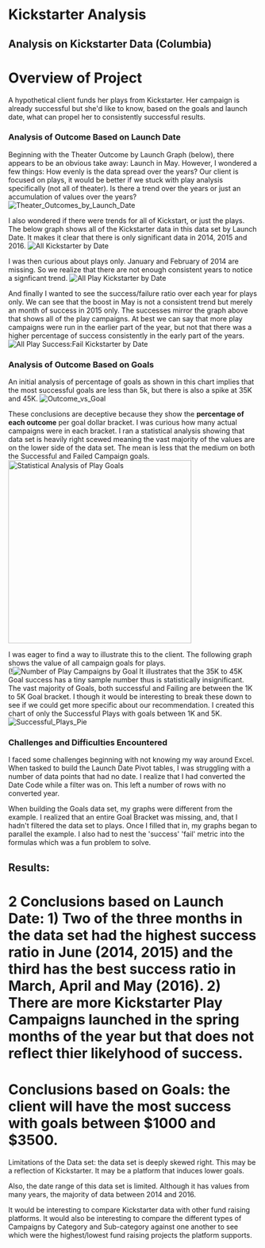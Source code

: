 # Kickstarter Analysis
## Analysis on Kickstarter Data (Columbia)
# Overview of Project
A hypothetical client funds her plays from Kickstarter. Her campaign is already successful but she'd like to know, based on the goals and launch date, what can propel her to consistently successful results. 

### Analysis of Outcome Based on Launch Date
Beginning with the Theater Outcome by Launch Graph (below), there appears to be an obvious take away: Launch in May. However, I wondered a few things: How evenly is the data spread over the years? Our client is focused on plays, it would be better if we stuck with play analysis specifically (not all of theater). Is there a trend over the years or just an accumulation of values over the years?
![Theater_Outcomes_by_Launch_Date](https://user-images.githubusercontent.com/14239715/115100929-46232900-9f0e-11eb-9c3e-28b44e3236db.png)

I also wondered if there were trends for all of Kickstart, or just the plays. The below graph shows all of the Kickstarter data in this data set by Launch Date. It makes it clear that there is only significant data in 2014, 2015 and 2016.
![All Kickstarter by Date](https://user-images.githubusercontent.com/14239715/115100955-6c48c900-9f0e-11eb-91ab-c7f2738dbcc4.png)

I was then curious about plays only. January and February of 2014 are missing. So we realize that there are not enough consistent years to notice a signficant trend.
![All Play Kickstarter by Date](https://user-images.githubusercontent.com/14239715/115101130-b8483d80-9f0f-11eb-9da5-2bc04892154d.png)


And finally I wanted to see the success/failure ratio over each year for plays only. We can see that the boost in May is not a consistent trend but merely an month of success in 2015 only. The successes mirror the graph above that shows all of the play campaigns. At best we can say that more play campaigns were run in the earlier part of the year, but not that there was a higher percentage of success consistently in the early part of the years. 
![All Play Success:Fail Kickstarter by Date](https://user-images.githubusercontent.com/14239715/115101014-ec6f2e80-9f0e-11eb-86f9-a8daff2942bb.png)


### Analysis of Outcome Based on Goals
An initial analysis of percentage of goals as shown in this chart implies that the most successful goals are less than 5k, but there is also a spike at 35K and 45K. ![Outcome_vs_Goal](https://user-images.githubusercontent.com/14239715/114959758-b1e49380-9e33-11eb-8ccf-712008423168.png)



These conclusions are deceptive because they show the **percentage of each outcome** per goal dollar bracket. I was curious how many actual campaigns were in each bracket. I ran a statistical analysis showing that data set is heavily right scewed meaning the vast majority of the values are on the lower side of the data set. The mean is less that the medium on both the Successful and Failed Campaign goals.
<img width="369" alt="Statistical Analysis of Play Goals" src="https://user-images.githubusercontent.com/14239715/114959464-20752180-9e33-11eb-8e62-be52c7eaee01.png">

I was eager to find a way to illustrate this to the client. The following graph shows the value of all campaign goals for plays.  
(!![Number of Play Campaigns by Goal](https://user-images.githubusercontent.com/14239715/114956496-01739100-9e2d-11eb-8f78-22a26b3da751.png) It illustrates that the 35K to 45K Goal success has a tiny sample number thus is statistically insignificant. The vast majority of Goals, both successful and Failing are between the 1K to 5K Goal bracket. I though it would be interesting to break these down to see if we could get more specific about our recommendation. I created this chart of only the Successful Plays with goals between 1K and 5K. ![Successful_Plays_Pie](https://user-images.githubusercontent.com/14239715/114957262-a9d62500-9e2e-11eb-811d-e9ef38ae95b0.png)







### Challenges and Difficulties Encountered
I faced some challenges beginning with not knowing my way around Excel. When tasked to build the Launch Date Pivot tables, I was struggling with a number of data points that had no date. I realize that I had converted the Date Code while a filter was on. This left a number of rows with no converted year. 

When building the Goals data set, my graphs were different from the example. I realized that an entire Goal Bracket was missing, and, that I hadn't filtered the data set to plays. Once I filled that in, my graphs began to parallel the example. I also had to nest the 'success' 'fail' metric into the formulas which was a fun problem to solve. 

## Results: 
# 2 Conclusions based on Launch Date: 1) Two of the three months in the data set had the highest success ratio in June (2014, 2015) and the third has the best success ratio in March, April and May (2016). 2) There are more Kickstarter Play Campaigns launched in the spring months of the year but that does not reflect thier likelyhood of success. 

# Conclusions based on Goals: the client will have the most success with goals between $1000 and $3500. 
Limitations of the Data set: the data set is deeply skewed right. This may be a reflection of Kickstarter. It may be a platform that induces lower goals. 

Also, the date range of this data set is limited. Although it has values from many years, the majority of data between 2014 and 2016. 

It would be interesting to compare Kickstarter data with other fund raising platforms. It would also be interesting to compare the different types of Campaigns by Category and Sub-category against one another to see which were the highest/lowest fund raising projects the platform supports. 

